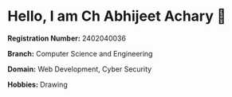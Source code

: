 # Hello, I am **Ch Abhijeet Achary** 👋

**Registration Number:** 2402040036 

**Branch:** Computer Science and Engineering

**Domain:** Web Development, Cyber Security 

**Hobbies:** Drawing